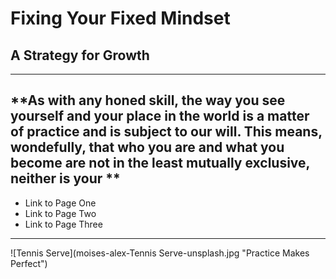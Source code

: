 # Fixing Your Fixed Mindset  
## A Strategy for Growth
---
**As with any honed skill, the way you see yourself and your place in the world is a matter of practice and is subject to our will. This means, wondefully, that who you are and what you become are not in the least mutually exclusive, neither is your **
---
* Link to Page One  
* Link to Page Two  
* Link to Page Three  
---
![Tennis Serve](moises-alex-Tennis Serve-unsplash.jpg "Practice Makes Perfect")


